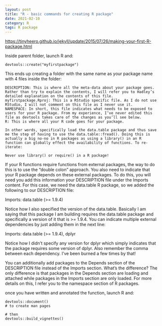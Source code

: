 ```yaml
---
layout: post
title: "R - basic commands for creating R package"
date: 2021-02-10
category: R
tags: R package
---
```


https://tinyheero.github.io/jekyll/update/2015/07/26/making-your-first-R-package.html


Inside parent folder, launch R and: 

```
devtools::create("myfirstpackage")
```

This ends up creating a folder with the same name as your package name with 4 files inside the folder:

    DESCRIPTION: This is where all the meta-data about your package goes. Rather than try to explain the contents, I will refer you to Hadley’s detailed explanation on the contents of this file.
    myfirstpackage.Rproj: This is a RStudio specific file. As I do not use RStudio, I will not comment on this file as I never use it.
    NAMESPACE: In short, this file indicates what needs to be exposed to users for your R package. From my experience, I’ve never edited this file as devtools takes care of the changes as you’ll see below.
    R: This is where all your R code goes for your package.
    
    In other words, specifically load the data.table package and thus save me the step of having to use the data.table::fread(). Doing this is actually a big no-no in R packages as using a library() in an R function can globally effect the availability of functions. To re-iterate:

    Never use library() or require() in a R package!

If your R functions require functions from external packages, the way to do this is to use the “double colon” approach. You also need to indicate that your R package depends on these external packages. To do this, you will need you add this information your DESCRIPTION file under the Imports content. For this case, we need the data.table R package, so we added the following to our DESCRIPTION file:

Imports:
	data.table (>= 1.9.4)

Notice how I also specified the version of the data.table. Basically I am saying that this package I am building requires the data.table package and specifically a version of it that is >= 1.9.4. You can indicate multiple external dependencies by just adding them in the next line:

Imports:
	data.table (>= 1.9.4),
	dplyr

Notice how I didn’t specify any version for dplyr which simply indicates that the package requires some version of dplyr. Also remember the comma between each dependency. I’ve been burned a few times by that!

You can additionally add packages to the Depends section of the DESCRIPTION file instead of the Imports section. What’s the difference? The only difference is that packages in the Depends section are loading and attached while packages in the Imports section are only loaded. For more details on this, I refer you to the namespace section of R packages.

once you have written and annotated the function, launch R and:


```
devtools::document()
# to create man pages

# then
devtools::build_vignettes()
```



